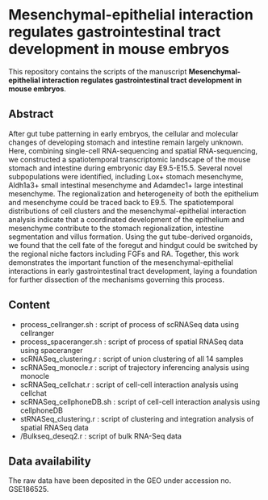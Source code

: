 # **Mesenchymal-epithelial interaction regulates gastrointestinal tract development in mouse embryos**
This repository contains the scripts of the manuscript **Mesenchymal-epithelial interaction regulates gastrointestinal tract development in mouse embryos**.



## Abstract

After gut tube patterning in early embryos, the cellular and molecular changes of developing stomach and intestine remain largely unknown. Here, combining single-cell RNA-sequencing and spatial RNA-sequencing, we constructed a spatiotemporal transcriptomic landscape of the mouse stomach and intestine during embryonic day E9.5-E15.5. Several novel subpopulations were identified, including Lox+ stomach mesenchyme, Aldh1a3+ small intestinal mesenchyme and Adamdec1+ large intestinal mesenchyme. The regionalization and heterogeneity of both the epithelium and mesenchyme could be traced back to E9.5. The spatiotemporal distributions of cell clusters and the mesenchymal-epithelial interaction analysis indicate that a coordinated development of the epithelium and mesenchyme contribute to the stomach regionalization, intestine segmentation and villus formation. Using the gut tube-derived organoids, we found that the cell fate of the foregut and hindgut could be switched by the regional niche factors including FGFs and RA. Together, this work demonstrates the important function of the mesenchymal-epithelial interactions in early gastrointestinal tract development, laying a foundation for further dissection of the mechanisms governing this process.



## Content

- process_cellranger.sh : script of process of scRNASeq data using cellranger
- process_spaceranger.sh : script of process of spatial RNASeq data using spaceranger
- scRNASeq_clustering.r : script of union clustering of all 14 samples
- scRNASeq_monocle.r : script of trajectory inferencing analysis using monocle
- scRNASeq_cellchat.r : script of cell-cell interaction analysis using cellchat
- scRNASeq_cellphoneDB.sh : script of cell-cell interaction analysis using cellphoneDB
- stRNASeq_clustering.r : script of clustering and integration analysis of spatial RNASeq data
- /Bulkseq_deseq2.r : script of bulk RNA-Seq data



## Data availability

The raw data have been deposited in the GEO under accession no. GSE186525.

